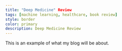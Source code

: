 ```yaml
---
title: "Deep Medicine" Review
tags: [machine learning, healthcare, book review]
style: border
color: primary
description: Deep Medicine Review
---
```


This is an example of what my blog will be about.





